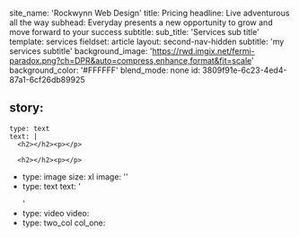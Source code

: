site_name: 'Rockwynn Web Design'
title: Pricing
headline: Live adventurous all the way
subhead: Everyday presents a new opportunity to grow and move forward to your success
subtitle:
sub_title: 'Services sub title'
template: services
fieldset: article
layout: second-nav-hidden
subtitle: 'my services subtitle'
background_image: 'https://rwd.imgix.net/fermi-paradox.png?ch=DPR&auto=compress,enhance,format&fit=scale'
background_color: '#FFFFFF'
blend_mode: none
id: 3809f91e-6c23-4ed4-87a1-6cf26db89925

story:
  -
    type: text
    text: |
      <h2></h2><p></p>

      <h2></h2><p></p>

  -
    type: image
    size: xl
    image: ''
  -
    type: text
    text: '<p></p></blockquote><p></p>'
  -
    type: video
    video:
  -
    type: two_col
    col_one:
